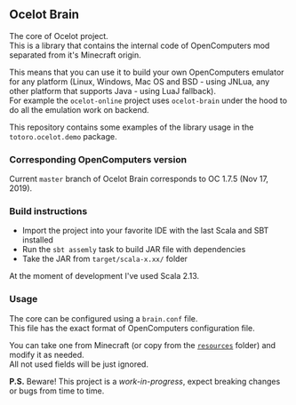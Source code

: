## Ocelot Brain

The core of Ocelot project.  
This is a library that contains the internal code of OpenComputers mod
separated from it's Minecraft origin. 

This means that you can use it to build your own OpenComputers emulator
for any platform (Linux, Windows, Mac OS and BSD - using JNLua, any other
platform that supports Java - using LuaJ fallback).  
For example the `ocelot-online` project uses `ocelot-brain` under the hood
to do all the emulation work on backend.

This repository contains some examples of the library usage in the
`totoro.ocelot.demo` package.

### Corresponding OpenComputers version

Current `master` branch of Ocelot Brain corresponds to OC 1.7.5 (Nov 17, 2019).

### Build instructions

* Import the project into your favorite IDE with the last Scala and SBT installed
* Run the `sbt assemly` task to build JAR file with dependencies
* Take the JAR from `target/scala-x.xx/` folder

At the moment of development I've used Scala 2.13.

### Usage

The core can be configured using a `brain.conf` file.  
This file has the exact format of OpenComputers configuration file.

You can take one from Minecraft (or copy from the
[`resources`](https://gitlab.com/cc-ru/ocelot/ocelot-brain/blob/master/src/main/resources/application.conf)
folder) and modify it as needed.  
All not used fields will be just ignored.

**P.S.** Beware! This project is a *work-in-progress*, expect breaking changes or bugs
from time to time.
